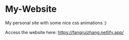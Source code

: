 # My-Website
My personal site with some nice css animations :)

Access the website here: https://fangruizhang.netlify.app/

